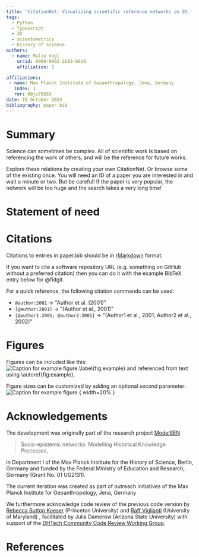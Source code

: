 ```yaml
---
title: 'CitationNet: Visualizing scientific reference networks in 3D.'
tags:
  - Python
  - Typescript
  - 3D
  - scientometrics
  - history of science
authors:
  - name: Malte Vogl
    orcid: 0000-0002-2683-6610
    affiliation: 1

affiliations:
 - name: Max Planck Institute of Geoanthropology, Jena, Germany
   index: 1
   ror: 00js75b59
date: 15 October 2024
bibliography: paper.bib
---
```


# Summary

Science can sometimes be complex. All of scientific work is based on referencing the work of others, and will be the reference for future works. 

Explore these relations by creating your own CitationNet. Or browse some of the existing once.
You will need an ID of a paper you are interested in and wait a minute or two. But be careful!
If the paper is very popular, the network will be too huge and the search takes a very long time!

# Statement of need


# Citations

Citations to entries in paper.bib should be in
[rMarkdown](http://rmarkdown.rstudio.com/authoring_bibliographies_and_citations.html)
format.

If you want to cite a software repository URL (e.g. something on GitHub without a preferred
citation) then you can do it with the example BibTeX entry below for @fidgit.

For a quick reference, the following citation commands can be used:
- `@author:2001`  ->  "Author et al. (2001)"
- `[@author:2001]` -> "(Author et al., 2001)"
- `[@author1:2001; @author2:2001]` -> "(Author1 et al., 2001; Author2 et al., 2002)"

# Figures

Figures can be included like this:
![Caption for example figure.\label{fig:example}](figure.png)
and referenced from text using \autoref{fig:example}.

Figure sizes can be customized by adding an optional second parameter:
![Caption for example figure.](figure.png){ width=20% }

# Acknowledgements

The development was originally part of the research project [ModelSEN](https://modelsen.gea.mpg.de)

> Socio-epistemic networks: Modelling Historical Knowledge Processes,

in Department I of the Max Planck Institute for the History of Science, Berlin, Germany
and funded by the Federal Ministry of Education and Research, Germany (Grant No. 01 UG2131).

The current iteration was created as part of outreach initiatives of the Max Planck Institute for Geoanthropology, Jena, Germany

We furthermore acknowledge code review of the previous code version by [Rebecca Sutton Koeser](https://github.com/rlskoeser) (Princeton University)
and [Raff Viglianti](https://github.com/raffazizzi) (University of Maryland) , facilitated by Julia Damerow (Arizona State University) with support of the [DHTech Community Code Review Working Group](https://dhcodereview.github.io/). 


# References
